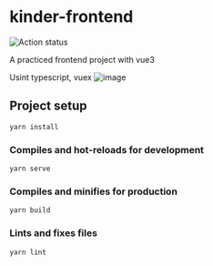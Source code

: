 # kinder-frontend
![Action status](https://github.com/Michelle-Hung/Kinder-Frontend/actions/workflows/node.js.yml/badge.svg?event=push)

A practiced frontend project with vue3

Usint typescript, vuex
![image](https://user-images.githubusercontent.com/48158642/147388020-252aacdd-007a-4ea3-89a0-032f88440f26.png)

## Project setup
```
yarn install
```

### Compiles and hot-reloads for development
```
yarn serve
```

### Compiles and minifies for production
```
yarn build
```

### Lints and fixes files
```
yarn lint
```
